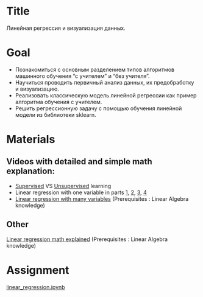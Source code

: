 # Title
Линейная регрессия и визуализация данных.

# Goal
- Познакомиться с основным разделением типов алгоритмов машинного обучения “с учителем” и “без учителя”.
- Научиться проводить первичный анализ данных, их предобработку и визуализацию.
- Реализовать классическую модель линейной регрессии как пример алгоритма обучения с учителем.
- Решить регрессионную задачу с помощью обучения линейной модели из библиотеки sklearn. 

# Materials
## Videos with detailed and simple math explanation: 
- [Supervised](https://www.youtube.com/watch?v=bQI5uDxrFfA&list=PLLssT5z_DsK-h9vYZkQkYNWcItqhlRJLN&index=2&ab_channel=ArtificialIntelligence-AllinOne) VS [Unsupervised](https://www.youtube.com/watch?v=jAA2g9ItoAc&list=PLLssT5z_DsK-h9vYZkQkYNWcItqhlRJLN&index=3&ab_channel=ArtificialIntelligence-AllinOne) learning 
- Linear regression with one variable in parts [1](https://www.youtube.com/watch?v=kHwlB_j7Hkc&list=PLLssT5z_DsK-h9vYZkQkYNWcItqhlRJLN&index=4&ab_channel=ArtificialIntelligence-AllinOne), [2](https://www.youtube.com/watch?v=yuH4iRcggMw&list=PLLssT5z_DsK-h9vYZkQkYNWcItqhlRJLN&index=5&ab_channel=ArtificialIntelligence-AllinOne), [3](https://www.youtube.com/watch?v=yR2ipCoFvNo&list=PLLssT5z_DsK-h9vYZkQkYNWcItqhlRJLN&index=6&ab_channel=ArtificialIntelligence-AllinOne), [4](https://www.youtube.com/watch?v=0kns1gXLYg4&list=PLLssT5z_DsK-h9vYZkQkYNWcItqhlRJLN&index=7&ab_channel=ArtificialIntelligence-AllinOne) 
- [Linear regression with many variables](https://www.youtube.com/watch?v=Q4GNLhRtZNc&list=PLLssT5z_DsK-h9vYZkQkYNWcItqhlRJLN&index=18&ab_channel=ArtificialIntelligence-AllinOne) (Prerequisites : Linear Algebra knowledge) 

## Other
[Linear regression math explained](https://habr.com/ru/company/ods/blog/323890/) (Prerequisites : Linear Algebra knowledge) 

# Assignment
[linear_regression.ipynb](./linear_regression.ipynb)
